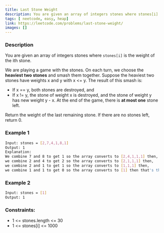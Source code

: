 ```yaml
---
title: Last Stone Weight
description: You are given an array of integers stones where stones[i] is the weight of the ith stone.
tags: [ neetcode, easy, heap]
link: https://leetcode.com/problems/last-stone-weight/
images: []
---
```


### Description

You are given an array of integers stones where `stones[i]` is the weight of the ith stone.

We are playing a game with the stones. On each turn, we choose the **heaviest two stones** and smash them together. Suppose the heaviest two stones have weights x and y with x <= y. The result of this smash is:

- If x == y, both stones are destroyed, and
- If x != y, the stone of weight x is destroyed, and the stone of weight y has new weight y - x.
At the end of the game, there is **at most one** stone left.

Return the weight of the last remaining stone. If there are no stones left, return 0.

### Example 1

```bash
Input: stones = [2,7,4,1,8,1]
Output: 1
Explanation: 
We combine 7 and 8 to get 1 so the array converts to [2,4,1,1,1] then,
we combine 2 and 4 to get 2 so the array converts to [2,1,1,1] then,
we combine 2 and 1 to get 1 so the array converts to [1,1,1] then,
we combine 1 and 1 to get 0 so the array converts to [1] then that's the value of the last stone.
```

### Example 2

```bash
Input: stones = [1]
Output: 1
```

### Constraints:

- 1 <= stones.length <= 30 
- 1 <= stones[i] <= 1000